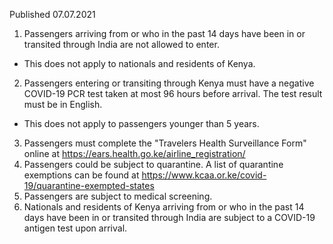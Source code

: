 Published 07.07.2021 
1. Passengers arriving from or who in the past 14 days have been in or transited through India are not allowed to enter.
- This does not apply to nationals and residents of Kenya.
2. Passengers entering or transiting through Kenya must have a negative COVID-19 PCR test taken at most 96 hours before arrival. The test result must be in English.
- This does not apply to passengers younger than 5 years.
3. Passengers must complete the "Travelers Health Surveillance Form" online at <a href="https://ears.health.go.ke/airline_registration/">https://ears.health.go.ke/airline_registration/</a> 
4. Passengers could be subject to quarantine. A list of quarantine exemptions can be found at <a href="https://www.kcaa.or.ke/covid-19/quarantine-exempted-states">https://www.kcaa.or.ke/covid-19/quarantine-exempted-states</a>
5. Passengers are subject to medical screening.
6. Nationals and residents of Kenya arriving from or who in the past 14 days have been in or transited through India are subject to a COVID-19 antigen test upon arrival.

